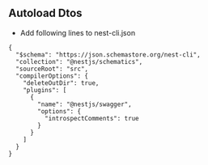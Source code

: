 ## Autoload Dtos

- Add following lines to nest-cli.json
```
{
  "$schema": "https://json.schemastore.org/nest-cli",
  "collection": "@nestjs/schematics",
  "sourceRoot": "src",
  "compilerOptions": {
    "deleteOutDir": true,
    "plugins": [
      {
        "name": "@nestjs/swagger",
        "options": {
          "introspectComments": true
        }
      }
    ]
  }
}
```
